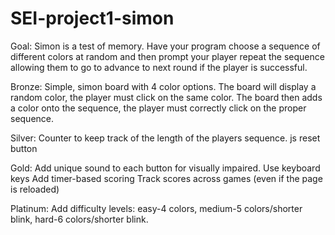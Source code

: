 # SEI-project1-simon

Goal:
Simon is a test of memory. Have your program choose a sequence of different colors at random and then prompt your player repeat the sequence allowing them to go to advance to next round if the player is successful.

Bronze:
Simple, simon board with 4 color options. The board will display a random color, the player must click on the same color. The board then adds a color onto the sequence, the player must correctly click on the proper sequence.

Silver:
Counter to keep track of the length of the players sequence.
js reset button

Gold:
Add unique sound to each button for visually impaired.
Use keyboard keys
Add timer-based scoring
Track scores across games (even if the page is reloaded)

Platinum:
Add difficulty levels: easy-4 colors, medium-5 colors/shorter blink, hard-6 colors/shorter blink.
